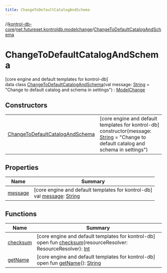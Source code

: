 ```yaml
---
title: ChangeToDefaultCatalogAndSchema
---
```

//[kontrol-db-core](../../../index.html)/[net.futureset.kontroldb.modelchange](../index.html)/[ChangeToDefaultCatalogAndSchema](index.html)



# ChangeToDefaultCatalogAndSchema



[core engine and default templates for kontrol-db]\
data class [ChangeToDefaultCatalogAndSchema](index.html)(val message: [String](https://kotlinlang.org/api/latest/jvm/stdlib/kotlin/-string/index.html) = &quot;Change to default catalog and schema in settings&quot;) : [ModelChange](../-model-change/index.html)



## Constructors


| | |
|---|---|
| [ChangeToDefaultCatalogAndSchema](-change-to-default-catalog-and-schema.html) | [core engine and default templates for kontrol-db]<br>constructor(message: [String](https://kotlinlang.org/api/latest/jvm/stdlib/kotlin/-string/index.html) = &quot;Change to default catalog and schema in settings&quot;) |


## Properties


| Name | Summary |
|---|---|
| [message](message.html) | [core engine and default templates for kontrol-db]<br>val [message](message.html): [String](https://kotlinlang.org/api/latest/jvm/stdlib/kotlin/-string/index.html) |


## Functions


| Name | Summary |
|---|---|
| [checksum](../-model-change/checksum.html) | [core engine and default templates for kontrol-db]<br>open fun [checksum](../-model-change/checksum.html)(resourceResolver: ResourceResolver): [Int](https://kotlinlang.org/api/latest/jvm/stdlib/kotlin/-int/index.html) |
| [getName](../-model-change/get-name.html) | [core engine and default templates for kontrol-db]<br>open fun [getName](../-model-change/get-name.html)(): [String](https://kotlinlang.org/api/latest/jvm/stdlib/kotlin/-string/index.html) |


